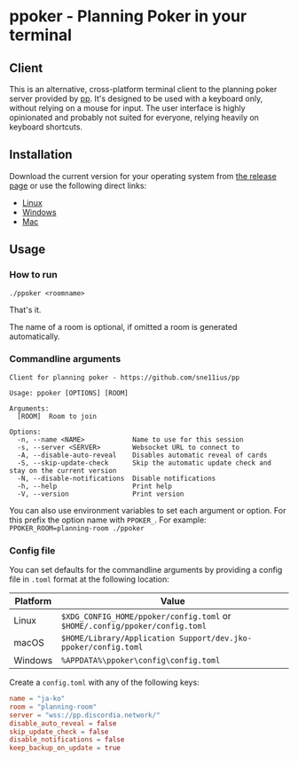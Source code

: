 # ppoker - Planning Poker in your terminal

## Client

This is an alternative, cross-platform terminal client to the planning poker server provided by
[pp](https://github.com/sne11ius/pp). It's designed to be used with a keyboard only, without relying on a mouse for
input. The user interface is highly opinionated and probably not suited for everyone, relying heavily on keyboard
shortcuts.

## Installation

Download the current version for your operating system from
[the release page](https://github.com/ja-ko/ppoker/releases) or use the following direct links:

<!-- x-release-please-start-version -->

* [Linux](https://github.com/ja-ko/ppoker/releases/download/v0.5.0/ppoker-x86_64-unknown-linux-gnu.tar.gz)
* [Windows](https://github.com/ja-ko/ppoker/releases/download/v0.5.0/ppoker-x86_64-pc-windows-msvc.zip)
* [Mac](https://github.com/ja-ko/ppoker/releases/download/v0.5.0/ppoker-x86_64-apple-darwin.tar.gz)

<!-- x-release-please-end -->

## Usage

### How to run
```shell
./ppoker <roomname>
```
That's it.

The name of a room is optional, if omitted a room is generated automatically.

### Commandline arguments
```
Client for planning poker - https://github.com/sne11ius/pp

Usage: ppoker [OPTIONS] [ROOM]

Arguments:
  [ROOM]  Room to join

Options:
  -n, --name <NAME>            Name to use for this session
  -s, --server <SERVER>        Websocket URL to connect to
  -A, --disable-auto-reveal    Disables automatic reveal of cards
  -S, --skip-update-check      Skip the automatic update check and stay on the current version
  -N, --disable-notifications  Disable notifications
  -h, --help                   Print help
  -V, --version                Print version
```

You can also use environment variables to set each argument or option. For this prefix the option name with
`PPOKER_`. For example: `PPOKER_ROOM=planning-room ./ppoker`


### Config file

You can set defaults for the commandline arguments by providing a config file in `.toml` format at the following
location:

| Platform | Value                                                                       |
|----------|-----------------------------------------------------------------------------|
| Linux    | `$XDG_CONFIG_HOME/ppoker/config.toml` or `$HOME/.config/ppoker/config.toml` |
| macOS    | `$HOME/Library/Application Support/dev.jko-ppoker/config.toml`              |
| Windows  | `%APPDATA%\ppoker\config\config.toml`                                       |

Create a `config.toml` with any of the following keys:
```toml
name = "ja-ko"
room = "planning-room"
server = "wss://pp.discordia.network/"
disable_auto_reveal = false
skip_update_check = false
disable_notifications = false
keep_backup_on_update = true
```
